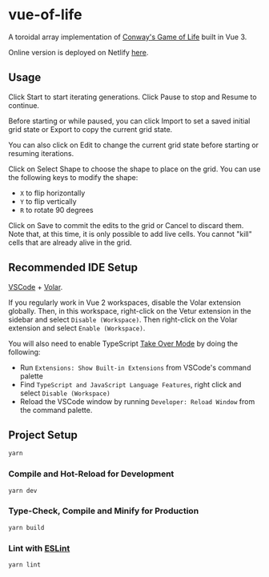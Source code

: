 # vue-of-life

A toroidal array implementation of [Conway's Game of Life](https://en.wikipedia.org/wiki/Conway%27s_Game_of_Life) built in Vue 3.

Online version is deployed on Netlify [here](https://vue-of-life.netlify.app/).

## Usage

Click Start to start iterating generations. Click Pause to stop and Resume to continue.

Before starting or while paused, you can click Import to set a saved initial grid state or Export to copy the current grid state.

You can also click on Edit to change the current grid state before starting or resuming iterations.

Click on Select Shape to choose the shape to place on the grid. You can use the following keys to modify the shape:

- `X` to flip horizontally
- `Y` to flip vertically
- `R` to rotate 90 degrees

Click on Save to commit the edits to the grid or Cancel to discard them. Note that, at this time, it is only possible to add live cells. You cannot "kill" cells that are already alive in the grid.

## Recommended IDE Setup

[VSCode](https://code.visualstudio.com/) + [Volar](https://marketplace.visualstudio.com/items?itemName=Vue.volar).

If you regularly work in Vue 2 workspaces, disable the Volar extension globally. Then, in this workspace, right-click on the Vetur extension in the sidebar and select `Disable (Workspace)`. Then right-click on the Volar extension and select `Enable (Workspace)`.

You will also need to enable TypeScript [Take Over Mode](https://github.com/johnsoncodehk/volar/discussions/471#discussioncomment-1361669) by doing the following:

- Run `Extensions: Show Built-in Extensions` from VSCode's command palette
- Find `TypeScript and JavaScript Language Features`, right click and select `Disable (Workspace)`
- Reload the VSCode window by running `Developer: Reload Window` from the command palette.

## Project Setup

```sh
yarn
```

### Compile and Hot-Reload for Development

```sh
yarn dev
```

### Type-Check, Compile and Minify for Production

```sh
yarn build
```

### Lint with [ESLint](https://eslint.org/)

```sh
yarn lint
```
